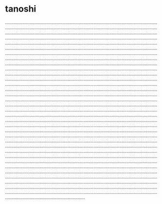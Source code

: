 # tanoshi

.........................................................................................................................................................................................................................................................................................................................................................................................................................................................................................................................................................................................................................................................................................................................................................................................................................................................................................................................................................................................................................................................................................................................................................................................................................................................................................................................................................................................................................................................................................................................................................................................................................................................................................................................................................................................................................................................................................................................................................................................................................................................................................................................................................................................................................................................................................................................................................................................................................................................................................................................................................................................................................................................................................................................................................................................................................................................................................................................................................................................................................................................................................................................................................................................................................................................................................................................................................................................................................................................................................................................................................................................................................................................................................................................................................................................................................................................................................................................................................................................................................................................................................................................................................................................................................................................................................................................................................................................................................................................